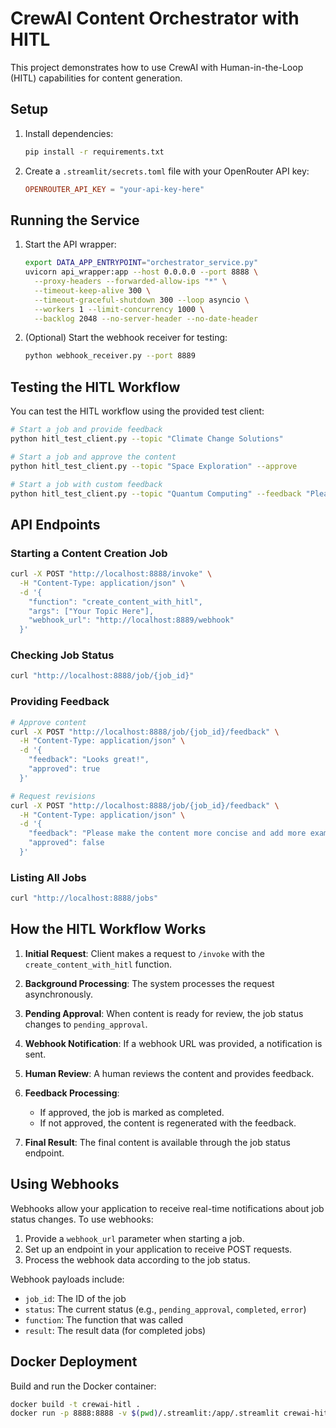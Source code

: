 # CrewAI Content Orchestrator with HITL

This project demonstrates how to use CrewAI with Human-in-the-Loop (HITL) capabilities for content generation.

## Setup

1. Install dependencies:
   ```bash
   pip install -r requirements.txt
   ```

2. Create a `.streamlit/secrets.toml` file with your OpenRouter API key:
   ```toml
   OPENROUTER_API_KEY = "your-api-key-here"
   ```

## Running the Service

1. Start the API wrapper:
   ```bash
   export DATA_APP_ENTRYPOINT="orchestrator_service.py"
   uvicorn api_wrapper:app --host 0.0.0.0 --port 8888 \
     --proxy-headers --forwarded-allow-ips "*" \
     --timeout-keep-alive 300 \
     --timeout-graceful-shutdown 300 --loop asyncio \
     --workers 1 --limit-concurrency 1000 \
     --backlog 2048 --no-server-header --no-date-header
   ```

2. (Optional) Start the webhook receiver for testing:
   ```bash
   python webhook_receiver.py --port 8889
   ```

## Testing the HITL Workflow

You can test the HITL workflow using the provided test client:

```bash
# Start a job and provide feedback
python hitl_test_client.py --topic "Climate Change Solutions"

# Start a job and approve the content
python hitl_test_client.py --topic "Space Exploration" --approve

# Start a job with custom feedback
python hitl_test_client.py --topic "Quantum Computing" --feedback "Please focus more on practical applications and less on theory."
```

## API Endpoints

### Starting a Content Creation Job

```bash
curl -X POST "http://localhost:8888/invoke" \
  -H "Content-Type: application/json" \
  -d '{
    "function": "create_content_with_hitl",
    "args": ["Your Topic Here"],
    "webhook_url": "http://localhost:8889/webhook"
  }'
```

### Checking Job Status

```bash
curl "http://localhost:8888/job/{job_id}"
```

### Providing Feedback

```bash
# Approve content
curl -X POST "http://localhost:8888/job/{job_id}/feedback" \
  -H "Content-Type: application/json" \
  -d '{
    "feedback": "Looks great!",
    "approved": true
  }'

# Request revisions
curl -X POST "http://localhost:8888/job/{job_id}/feedback" \
  -H "Content-Type: application/json" \
  -d '{
    "feedback": "Please make the content more concise and add more examples.",
    "approved": false
  }'
```

### Listing All Jobs

```bash
curl "http://localhost:8888/jobs"
```

## How the HITL Workflow Works

1. **Initial Request**: Client makes a request to `/invoke` with the `create_content_with_hitl` function.

2. **Background Processing**: The system processes the request asynchronously.

3. **Pending Approval**: When content is ready for review, the job status changes to `pending_approval`.

4. **Webhook Notification**: If a webhook URL was provided, a notification is sent.

5. **Human Review**: A human reviews the content and provides feedback.

6. **Feedback Processing**:
   - If approved, the job is marked as completed.
   - If not approved, the content is regenerated with the feedback.

7. **Final Result**: The final content is available through the job status endpoint.

## Using Webhooks

Webhooks allow your application to receive real-time notifications about job status changes. To use webhooks:

1. Provide a `webhook_url` parameter when starting a job.
2. Set up an endpoint in your application to receive POST requests.
3. Process the webhook data according to the job status.

Webhook payloads include:
- `job_id`: The ID of the job
- `status`: The current status (e.g., `pending_approval`, `completed`, `error`)
- `function`: The function that was called
- `result`: The result data (for completed jobs)

## Docker Deployment

Build and run the Docker container:

```bash
docker build -t crewai-hitl .
docker run -p 8888:8888 -v $(pwd)/.streamlit:/app/.streamlit crewai-hitl
``` 